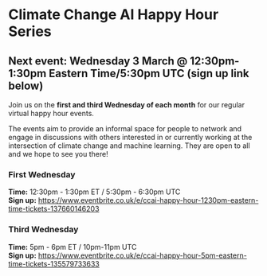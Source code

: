 # Climate Change AI Happy Hour Series

## Next event: Wednesday 3 March @ 12:30pm-1:30pm Eastern Time/5:30pm UTC (sign up link below)

Join us on the **first and third Wednesday of each month** for our regular virtual happy hour events. 

The events aim to provide an informal space for people to network and engage in discussions with others interested in or currently working at the intersection of climate change and machine learning. They are open to all and we hope to see you there!


### First Wednesday
**Time:** 12:30pm - 1:30pm ET / 5:30pm - 6:30pm UTC<br>
**Sign up:** <https://www.eventbrite.co.uk/e/ccai-happy-hour-1230pm-eastern-time-tickets-137660146203> 


### Third Wednesday
**Time:** 5pm - 6pm ET / 10pm-11pm UTC<br>
**Sign up:** <https://www.eventbrite.co.uk/e/ccai-happy-hour-5pm-eastern-time-tickets-135579733633>
